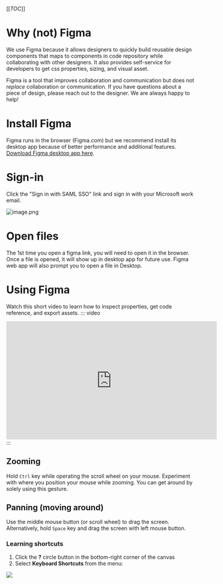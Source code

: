 [[_TOC_]]
# Why (not) Figma

We use Figma because it allows designers to quickly build reusable design components that maps to components in code repository while collaborating with other designers. It also provides self-service for developers to get css properties, sizing, and visual asset.

Figma is a tool that improves collaboration and communication but does not _replace_ collaboration or communication. If you have questions about a piece of design, please reach out to the designer. We are always happy to help!

# Install Figma

Figma runs in the browser (Figma.com) but we recommend install its desktop app because of better performance and additional features. [Download Figma desktop app here](https://www.figma.com/downloads/).

# Sign-in

Click the "Sign in with SAML SSO" link and sign in with your Microsoft work email.

![image.png](/.attachments/image-c6e1f810-713d-4408-85d4-ac561d9e7509.png)

# Open files

The 1st time you open a figma link, you will need to open it in the browser. Once a file is opened, it will show up in desktop app for future use. Figma web app will also prompt you to open a file in Desktop.

# Using Figma
Watch this short video to learn how to inspect properties, get code reference, and export assets.
::: video
<iframe width="560" height="315" src="https://www.youtube.com/embed/tVPHB7gOAGs?start=47" frameborder="0" allow="accelerometer; autoplay; encrypted-media; gyroscope; picture-in-picture" allowfullscreen></iframe>
:::

## Zooming
Hold `Ctrl` key while operating the scroll wheel on your mouse. Experiment with where you position your mouse while zooming. You can get around by solely using this gesture.

## Panning (moving around)
Use the middle mouse button (or scroll wheel) to drag the screen.
Alternatively, hold `Space` key and drag the screen with left mouse button.

### Learning shortcuts
1. Click the **?** circle button in the bottom-right corner of the canvas
2. Select **Keyboard Shortcuts** from the menu:
<IMG src="https://downloads.intercomcdn.com/i/o/80346841/e74e84581eaf04a91ebe276f/Keyboard%2BShortcuts.png"/>